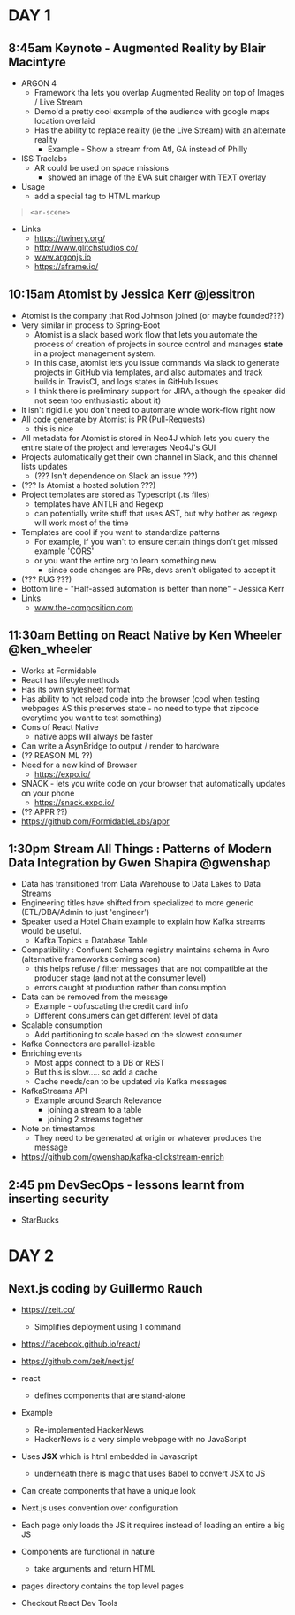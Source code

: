 # DAY 1

## 8:45am Keynote - Augmented Reality by Blair Macintyre

- ARGON 4
  - Framework tha lets you overlap Augmented Reality on top of Images / Live Stream
  - Demo'd a pretty cool example of the audience with google maps location overlaid
  - Has the ability to replace reality (ie the Live Stream) with an alternate reality 
    - Example - Show a stream from Atl, GA instead of Philly
- ISS Traclabs
  - AR could be used on space missions 
    - showed an image of the EVA suit charger with TEXT overlay
- Usage
  - add a special tag to HTML markup
  
>     <ar-scene>

- Links
  - https://twinery.org/
  - http://www.glitchstudios.co/
  - www.argonjs.io
  - https://aframe.io/

## 10:15am Atomist by Jessica Kerr @jessitron

- Atomist is the company that Rod Johnson joined (or maybe founded???)
- Very similar in process to Spring-Boot 
  - Atomist is a slack based work flow that lets you automate the process of creation of projects in source control and manages **state** in a project management system.
  - In this case, atomist lets you issue commands via slack to generate projects in GitHub via templates, and also automates and track builds in TravisCI, and logs states in GitHub Issues 
  - I think there is preliminary support for JIRA, although the speaker did not seem too enthusiastic about it)
- It isn't rigid i.e you don't need to automate whole work-flow right now
- All code generate by Atomist is PR (Pull-Requests) 
  - this is nice 
- All metadata for Atomist is stored in Neo4J which lets you query the entire state of the project and leverages Neo4J's GUI
- Projects automatically get their own channel in Slack, and this channel lists updates
  - (??? Isn't dependence on Slack an issue ???)
- (??? Is Atomist a hosted solution ???)
- Project templates are stored as Typescript (.ts files)
  - templates have ANTLR and Regexp
  - can potentially write stuff that uses AST, but why bother as regexp will work most of the time
- Templates are cool if you want to standardize patterns 
  - For example, if you wan't to ensure certain things don't get missed example 'CORS'
  - or you want the entire org to learn something new
    - since code changes are PRs, devs aren't obligated to accept it
- (??? RUG ???)
- Bottom line - "Half-assed automation is better than none" - Jessica Kerr
- Links
  - www.the-composition.com

## 11:30am Betting on React Native by Ken Wheeler @ken_wheeler

- Works at Formidable
- React has lifecyle methods
- Has its own stylesheet format
- Has ability to hot reload code into the browser (cool when testing webpages AS this preserves state - no need to type that zipcode everytime you want to test something)
- Cons of React Native 
  - native apps will always be faster
- Can write a AsynBridge to output / render to hardware
- (?? REASON ML ??)
- Need for a new kind of Browser 
  - https://expo.io/
- SNACK - lets you write code on your browser that automatically updates on your phone
  - https://snack.expo.io/
- (?? APPR ??)
 - https://github.com/FormidableLabs/appr

## 1:30pm Stream All Things : Patterns of Modern Data Integration by Gwen Shapira @gwenshap

- Data has transitioned from Data Warehouse to Data Lakes to Data Streams
- Engineering titles have shifted from specialized to more generic (ETL/DBA/Admin to just 'engineer')
- Speaker used a Hotel Chain example to explain how Kafka streams would be useful.
  - Kafka Topics = Database Table
- Compatibility : Confluent Schema registry maintains schema in Avro (alternative frameworks coming soon)
  - this helps refuse / filter messages that are not compatible at the producer stage (and not at the consumer level)
  - errors caught at production rather than consumption
- Data can be removed from the message 
  - Example - obfuscating the credit card info
  - Different consumers can get different level of data
- Scalable consumption
  - Add partitioning to scale based on the slowest consumer
- Kafka Connectors are parallel-izable
- Enriching events 
  - Most apps connect to a DB or REST
  - But this is slow..... so add a cache
  - Cache needs/can to be updated via Kafka messages
- KafkaStreams API
  - Example around Search Relevance 
    - joining a stream to a table 
    - joining 2 streams together
- Note on timestamps 
  - They need to be generated at origin or whatever produces the message
- https://github.com/gwenshap/kafka-clickstream-enrich

## 2:45 pm DevSecOps - lessons learnt from inserting security  

- StarBucks

# DAY 2

## Next.js coding by Guillermo Rauch

- https://zeit.co/
  - Simplifies deployment using 1 command
- https://facebook.github.io/react/
- https://github.com/zeit/next.js/
- react
  - defines components that are stand-alone
- Example 
  - Re-implemented HackerNews
  - HackerNews is a very simple webpage with no JavaScript
 - Uses **JSX** which is html embedded in Javascript
   - underneath there is magic that uses Babel to convert JSX to JS
 - Can create components that have a unique look
 - Next.js uses convention over configuration
 - Each page only loads the JS it requires instead of loading an entire a big JS
 - Components are functional in nature 
   - take arguments and return HTML
 - pages directory contains the top level pages
 - Checkout React Dev Tools
 
     <link prefetch>
     
    





